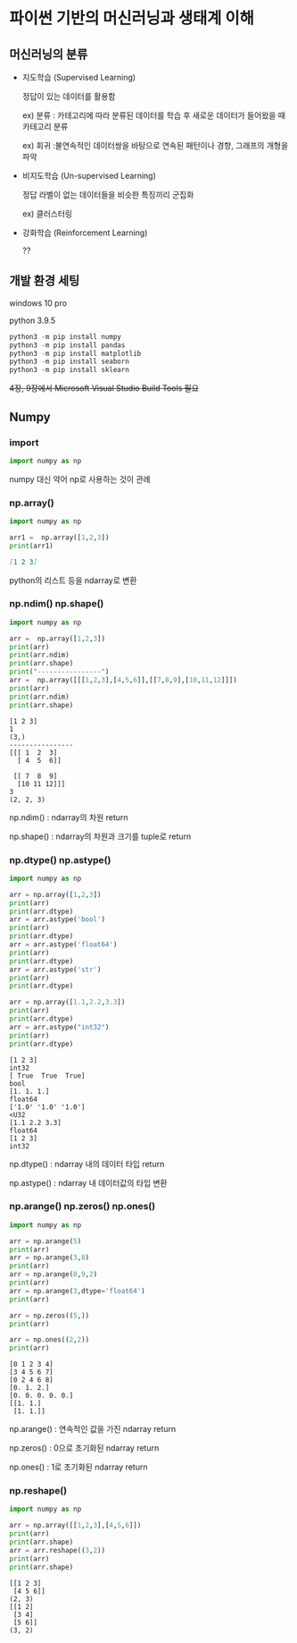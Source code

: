 # 파이썬 기반의 머신러닝과 생태계 이해

## 머신러닝의 분류

- 지도학습 (Supervised Learning)

  정답이 있는 데이터를 활용함

  ex) 분류 : 카테고리에 따라 분류된 데이터를 학습 후 새로운 데이터가 들어왔을 때 카테고리 분류

  ex) 회귀 :불연속적인 데이터쌍을 바탕으로 연속된 패턴이나 경향, 그래프의 개형을 파악

- 비지도학습 (Un-supervised Learning)

  정답 라벨이 없는 데이터들을 비슷한 특징끼리 군집화

  ex) 클러스터링

- 강화학습 (Reinforcement Learning)

  ??

## 개발 환경 세팅

windows 10 pro

python 3.9.5

```powershell
python3 -m pip install numpy
python3 -m pip install pandas
python3 -m pip install matplotlib
python3 -m pip install seaborn
python3 -m pip install sklearn
```

~~4장, 9장에서 Microsoft Visual Studio Build Tools 필요~~

## Numpy

### import

```python
import numpy as np
```

numpy 대신 약어 np로 사용하는 것이 관례

### np.array()

```python
import numpy as np

arr1 =  np.array([1,2,3])
print(arr1)
```

```markdown
[1 2 3]
```

python의 리스트 등을 ndarray로 변환

### np.ndim() np.shape()

```python
import numpy as np

arr =  np.array([1,2,3])
print(arr)
print(arr.ndim)
print(arr.shape)
print("----------------")
arr =  np.array([[[1,2,3],[4,5,6]],[[7,8,9],[10,11,12]]])
print(arr)
print(arr.ndim)
print(arr.shape)
```

```nan
[1 2 3]
1
(3,)
----------------
[[[ 1  2  3]
  [ 4  5  6]]

 [[ 7  8  9]
  [10 11 12]]]
3
(2, 2, 3)
```

np.ndim() : ndarray의 차원 return

np.shape() : ndarray의 차원과 크기를 tuple로 return

### np.dtype() np.astype()

```python
import numpy as np

arr = np.array([1,2,3])
print(arr)
print(arr.dtype)
arr = arr.astype('bool')
print(arr)
print(arr.dtype)
arr = arr.astype('float64')
print(arr)
print(arr.dtype)
arr = arr.astype('str')
print(arr)
print(arr.dtype)

arr = np.array([1.1,2.2,3.3])
print(arr)
print(arr.dtype)
arr = arr.astype("int32")
print(arr)
print(arr.dtype)
```

```
[1 2 3]
int32
[ True  True  True]
bool
[1. 1. 1.]
float64
['1.0' '1.0' '1.0']
<U32
[1.1 2.2 3.3]
float64
[1 2 3]
int32
```

np.dtype() : ndarray 내의 데이터 타입 return

np.astype() : ndarray 내 데이터값의 타입 변환

### np.arange() np.zeros() np.ones()

```python
import numpy as np

arr = np.arange(5)
print(arr)
arr = np.arange(3,8)
print(arr)
arr = np.arange(0,9,2)
print(arr)
arr = np.arange(3,dtype='float64')
print(arr)

arr = np.zeros((5,))
print(arr)

arr = np.ones((2,2))
print(arr)
```

```
[0 1 2 3 4]
[3 4 5 6 7]
[0 2 4 6 8]
[0. 1. 2.]
[0. 0. 0. 0. 0.]
[[1. 1.]
 [1. 1.]]
```

np.arange() : 연속적인 값을 가진 ndarray return
 
np.zeros() : 0으로 초기화된 ndarray return

np.ones() : 1로 초기화된 ndarray return

### np.reshape()

```python
import numpy as np

arr = np.array([[1,2,3],[4,5,6]])
print(arr)
print(arr.shape)
arr = arr.reshape((3,2))
print(arr)
print(arr.shape)
```

```
[[1 2 3]
 [4 5 6]]
(2, 3)
[[1 2]
 [3 4]
 [5 6]]
(3, 2)
```

